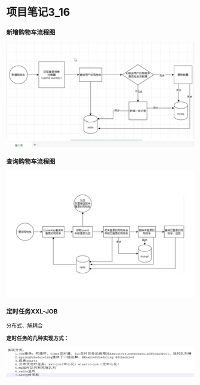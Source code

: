 # 项目笔记3_16

### 新增购物车流程图

![image-20210329104907229](typora-user-images\image-20210329104907229.png)

### 查询购物车流程图

![image-20210329145615050](typora-user-images\image-20210329145615050.png)

### 定时任务XXL-JOB

分布式、解耦合

**定时任务的几种实现方式：**

![image-20210329142539800](typora-user-images\image-20210329142539800.png)
